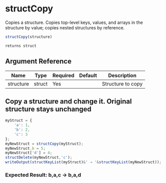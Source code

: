 # structCopy

Copies a structure. Copies top-level keys, values, and arrays
 in the structure by value; copies nested structures by
 reference.

```javascript
structCopy(structure)
```

```javascript
returns struct
```

## Argument Reference

| Name | Type | Required | Default | Description |
| --- | --- | --- | --- | --- |
| structure | struct | Yes |  | Structure to copy |

## Copy a structure and change it. Original structure stays unchanged

```javascript
myStruct = {
    'a': 1,
    'b': 2,
    'c': 3
};
myNewStruct = structCopy(myStruct);
myNewStruct.b = 5;
myNewStruct['d'] = 4;
structDelete(myNewStruct,'c');
writeOutput(structKeyList(myStruct)&' → '&structKeyList(myNewStruct));
```

### Expected Result: b,a,c → b,a,d
